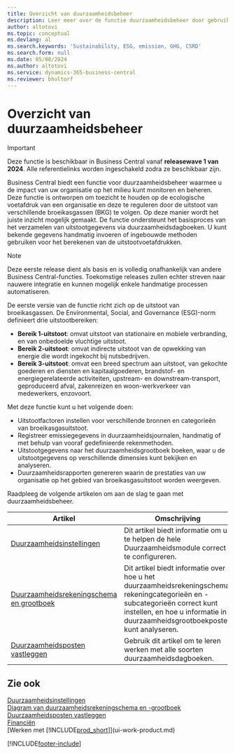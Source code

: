 ```yaml
---
title: Overzicht van duurzaamheidsbeheer
description: Leer meer over de functie duurzaamheidsbeheer door gebruik te maken van de verstrekte informatie en bronnen.
author: altotovi
ms.topic: conceptual
ms.devlang: al
ms.search.keywords: 'Sustainability, ESG, emission, GHG, CSRD'
ms.search.form: null
ms.date: 05/08/2024
ms.author: altotovi
ms.service: dynamics-365-business-central
ms.reviewer: bholtorf
---
```


# Overzicht van duurzaamheidsbeheer

> [!IMPORTANT]
> Deze functie is beschikbaar in Business Central vanaf **releasewave 1 van 2024**. Alle referentielinks worden ingeschakeld zodra ze beschikbaar zijn.

Business Central biedt een functie voor duurzaamheidsbeheer waarmee u de impact van uw organisatie op het milieu kunt monitoren en beheren. Deze functie is ontworpen om toezicht te houden op de ecologische voetafdruk van een organisatie en deze te reguleren door de uitstoot van verschillende broeikasgassen (BKG) te volgen. Op deze manier wordt het juiste inzicht mogelijk gemaakt. De functie ondersteunt het basisproces van het verzamelen van uitstootgegevens via duurzaamheidsdagboeken. U kunt bekende gegevens handmatig invoeren of ingebouwde methoden gebruiken voor het berekenen van de uitstootvoetafdrukken.

> [!NOTE]
> Deze eerste release dient als basis en is volledig onafhankelijk van andere Business Central-functies. Toekomstige releases zullen echter streven naar nauwere integratie en kunnen mogelijk enkele handmatige processen automatiseren.

De eerste versie van de functie richt zich op de uitstoot van broeikasgassen. De Environmental, Social, and Governance (ESG)-norm definieert drie uitstootbereiken:

- **Bereik 1-uitstoot**: omvat uitstoot van stationaire en mobiele verbranding, en van onbedoelde vluchtige uitstoot.
- **Bereik 2-uitstoot**: omvat indirecte uitstoot van de opwekking van energie die wordt ingekocht bij nutsbedrijven.
- **Bereik 3-uitstoot**: omvat een breed spectrum aan uitstoot, van gekochte goederen en diensten en kapitaalgoederen, brandstof- en energiegerelateerde activiteiten, upstream- en downstream-transport, geproduceerd afval, zakenreizen en woon-werkverkeer van medewerkers, enzovoort.

Met deze functie kunt u het volgende doen:

- Uitstootfactoren instellen voor verschillende bronnen en categorieën van broeikasgasuitstoot.
- Registreer emissiegegevens in duurzaamheidsjournalen, handmatig of met behulp van vooraf gedefinieerde rekenmethoden.
- Uitstootgegevens naar het duurzaamheidsgrootboek boeken, waar u de uitstootgegevens op verschillende dimensies kunt bekijken en analyseren.
- Duurzaamheidsrapporten genereren waarin de prestaties van uw organisatie op het gebied van broeikasgasuitstoot worden weergeven.

Raadpleeg de volgende artikelen om aan de slag te gaan met duurzaamheidsbeheer.

| Artikel | Omschrijving |
|---------|-------------|
| [Duurzaamheidsinstellingen](finance-sustainability-setup.md) | Dit artikel biedt informatie om u te helpen de hele Duurzaamheidsmodule correct te configureren. |
| [Duurzaamheidsrekeningschema en grootboek](finance-sustainability-accounts-ledger.md) | Dit artikel biedt informatie over hoe u het duurzaamheidsrekeningschema, rekeningcategorieën en -subcategorieën correct kunt instellen, en hoe u informatie in duurzaamheidsgrootboekposten kunt analyseren. |
| [Duurzaamheidsposten vastleggen](finance-sustainability-journal.md) | Gebruik dit artikel om te leren werken met alle soorten duurzaamheidsdagboeken. |

## Zie ook

[Duurzaamheidsinstellingen](finance-sustainability-setup.md)  
[Diagram van duurzaamheidsrekeningschema en -grootboek](finance-sustainability-accounts-ledger.md)  
[Duurzaamheidsposten vastleggen](finance-sustainability-journal.md)  
[Financiën](finance.md)  
[Werken met [!INCLUDE[prod_short](includes/prod_short.md)]](ui-work-product.md)  

[!INCLUDE[footer-include](includes/footer-banner.md)]
